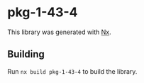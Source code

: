 # pkg-1-43-4

This library was generated with [Nx](https://nx.dev).

## Building

Run `nx build pkg-1-43-4` to build the library.
